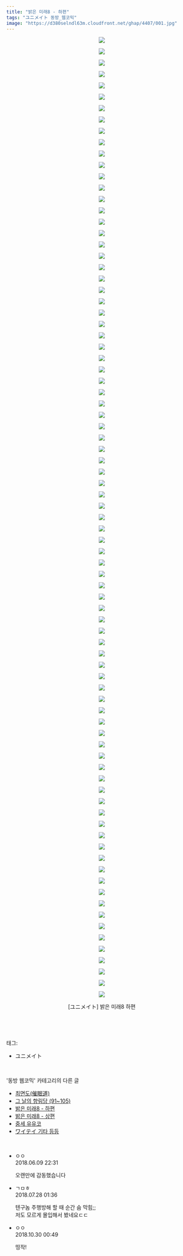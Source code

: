 ```yaml
---
title: "밝은 미래8 - 하편"
tags: "ユニメイト 동방_웹코믹"
image: "https://d380selndl63m.cloudfront.net/ghap/4407/001.jpg"
---
```

<div class="article">
<p style="text-align: center; clear: none; float: none;"><img src="{{ site.imgserver5 }}/ghap/4407/001.jpg"/></p>
<p style="text-align: center; clear: none; float: none;"><img src="{{ site.imgserver5 }}/ghap/4407/002.jpg"/></p>
<p style="text-align: center; clear: none; float: none;"><img src="{{ site.imgserver5 }}/ghap/4407/003.jpg"/></p>
<p style="text-align: center; clear: none; float: none;"><img src="{{ site.imgserver5 }}/ghap/4407/004.jpg"/></p>
<p style="text-align: center; clear: none; float: none;"><img src="{{ site.imgserver5 }}/ghap/4407/005.jpg"/></p>
<p style="text-align: center; clear: none; float: none;"><img src="{{ site.imgserver5 }}/ghap/4407/006.jpg"/></p>
<p style="text-align: center; clear: none; float: none;"><img src="{{ site.imgserver5 }}/ghap/4407/007.jpg"/></p>
<p style="text-align: center; clear: none; float: none;"><img src="{{ site.imgserver5 }}/ghap/4407/008.jpg"/></p>
<p style="text-align: center; clear: none; float: none;"><img src="{{ site.imgserver5 }}/ghap/4407/009.jpg"/></p>
<p style="text-align: center; clear: none; float: none;"><img src="{{ site.imgserver5 }}/ghap/4407/010.jpg"/></p>
<p style="text-align: center; clear: none; float: none;"><img src="{{ site.imgserver5 }}/ghap/4407/011.jpg"/></p>
<p style="text-align: center; clear: none; float: none;"><img src="{{ site.imgserver5 }}/ghap/4407/012.jpg"/></p>
<p style="text-align: center; clear: none; float: none;"><img src="{{ site.imgserver5 }}/ghap/4407/013.jpg"/></p>
<p style="text-align: center; clear: none; float: none;"><img src="{{ site.imgserver5 }}/ghap/4407/014.jpg"/></p>
<p style="text-align: center; clear: none; float: none;"><img src="{{ site.imgserver5 }}/ghap/4407/015.jpg"/></p>
<p style="text-align: center; clear: none; float: none;"><img src="{{ site.imgserver5 }}/ghap/4407/016.jpg"/></p>
<p style="text-align: center; clear: none; float: none;"><img src="{{ site.imgserver5 }}/ghap/4407/017.jpg"/></p>
<p style="text-align: center; clear: none; float: none;"><img src="{{ site.imgserver5 }}/ghap/4407/018.jpg"/></p>
<p style="text-align: center; clear: none; float: none;"><img src="{{ site.imgserver5 }}/ghap/4407/019.jpg"/></p>
<p style="text-align: center; clear: none; float: none;"><img src="{{ site.imgserver5 }}/ghap/4407/020.jpg"/></p>
<p style="text-align: center; clear: none; float: none;"><img src="{{ site.imgserver5 }}/ghap/4407/021.jpg"/></p>
<p style="text-align: center; clear: none; float: none;"><img src="{{ site.imgserver5 }}/ghap/4407/022.jpg"/></p>
<p style="text-align: center; clear: none; float: none;"><img src="{{ site.imgserver5 }}/ghap/4407/023.jpg"/></p>
<p style="text-align: center; clear: none; float: none;"><img src="{{ site.imgserver5 }}/ghap/4407/024.jpg"/></p>
<p style="text-align: center; clear: none; float: none;"><img src="{{ site.imgserver5 }}/ghap/4407/025.jpg"/></p>
<p style="text-align: center; clear: none; float: none;"><img src="{{ site.imgserver5 }}/ghap/4407/026.jpg"/></p>
<p style="text-align: center; clear: none; float: none;"><img src="{{ site.imgserver5 }}/ghap/4407/027.jpg"/></p>
<p style="text-align: center; clear: none; float: none;"><img src="{{ site.imgserver5 }}/ghap/4407/028.jpg"/></p>
<p style="text-align: center; clear: none; float: none;"><img src="{{ site.imgserver5 }}/ghap/4407/029.jpg"/></p>
<p style="text-align: center; clear: none; float: none;"><img src="{{ site.imgserver5 }}/ghap/4407/030.jpg"/></p>
<p style="text-align: center; clear: none; float: none;"><img src="{{ site.imgserver5 }}/ghap/4407/031.jpg"/></p>
<p style="text-align: center; clear: none; float: none;"><img src="{{ site.imgserver5 }}/ghap/4407/032.jpg"/></p>
<p style="text-align: center; clear: none; float: none;"><img src="{{ site.imgserver5 }}/ghap/4407/033.jpg"/></p>
<p style="text-align: center; clear: none; float: none;"><img src="{{ site.imgserver5 }}/ghap/4407/034.jpg"/></p>
<p style="text-align: center; clear: none; float: none;"><img src="{{ site.imgserver5 }}/ghap/4407/035.jpg"/></p>
<p style="text-align: center; clear: none; float: none;"><img src="{{ site.imgserver5 }}/ghap/4407/036.jpg"/></p>
<p style="text-align: center; clear: none; float: none;"><img src="{{ site.imgserver5 }}/ghap/4407/037.jpg"/></p>
<p style="text-align: center; clear: none; float: none;"><img src="{{ site.imgserver5 }}/ghap/4407/038.jpg"/></p>
<p style="text-align: center; clear: none; float: none;"><img src="{{ site.imgserver5 }}/ghap/4407/039.jpg"/></p>
<p style="text-align: center; clear: none; float: none;"><img src="{{ site.imgserver5 }}/ghap/4407/040.jpg"/></p>
<p style="text-align: center; clear: none; float: none;"><img src="{{ site.imgserver5 }}/ghap/4407/041.jpg"/></p>
<p style="text-align: center; clear: none; float: none;"><img src="{{ site.imgserver5 }}/ghap/4407/042.jpg"/></p>
<p style="text-align: center; clear: none; float: none;"><img src="{{ site.imgserver5 }}/ghap/4407/043.jpg"/></p>
<p style="text-align: center; clear: none; float: none;"><img src="{{ site.imgserver5 }}/ghap/4407/044.jpg"/></p>
<p style="text-align: center; clear: none; float: none;"><img src="{{ site.imgserver5 }}/ghap/4407/045.jpg"/></p>
<p style="text-align: center; clear: none; float: none;"><img src="{{ site.imgserver5 }}/ghap/4407/046.jpg"/></p>
<p style="text-align: center; clear: none; float: none;"><img src="{{ site.imgserver5 }}/ghap/4407/047.jpg"/></p>
<p style="text-align: center; clear: none; float: none;"><img src="{{ site.imgserver5 }}/ghap/4407/048.jpg"/></p>
<p style="text-align: center; clear: none; float: none;"><img src="{{ site.imgserver5 }}/ghap/4407/049.jpg"/></p>
<p style="text-align: center; clear: none; float: none;"><img src="{{ site.imgserver5 }}/ghap/4407/050.jpg"/></p>
<p style="text-align: center; clear: none; float: none;"><img src="{{ site.imgserver5 }}/ghap/4407/051.jpg"/></p>
<p style="text-align: center; clear: none; float: none;"><img src="{{ site.imgserver5 }}/ghap/4407/052.jpg"/></p>
<p style="text-align: center; clear: none; float: none;"><img src="{{ site.imgserver5 }}/ghap/4407/053.jpg"/></p>
<p style="text-align: center; clear: none; float: none;"><img src="{{ site.imgserver5 }}/ghap/4407/054.jpg"/></p>
<p style="text-align: center; clear: none; float: none;"><img src="{{ site.imgserver5 }}/ghap/4407/055.jpg"/></p>
<p style="text-align: center; clear: none; float: none;"><img src="{{ site.imgserver5 }}/ghap/4407/056.jpg"/></p>
<p style="text-align: center; clear: none; float: none;"><img src="{{ site.imgserver5 }}/ghap/4407/057.jpg"/></p>
<p style="text-align: center; clear: none; float: none;"><img src="{{ site.imgserver5 }}/ghap/4407/058.jpg"/></p>
<p style="text-align: center; clear: none; float: none;"><img src="{{ site.imgserver5 }}/ghap/4407/059.jpg"/></p>
<p style="text-align: center; clear: none; float: none;"><img src="{{ site.imgserver5 }}/ghap/4407/060.jpg"/></p>
<p style="text-align: center; clear: none; float: none;"><img src="{{ site.imgserver5 }}/ghap/4407/061.jpg"/></p>
<p style="text-align: center; clear: none; float: none;"><img src="{{ site.imgserver5 }}/ghap/4407/062.jpg"/></p>
<p style="text-align: center; clear: none; float: none;"><img src="{{ site.imgserver5 }}/ghap/4407/063.jpg"/></p>
<p style="text-align: center; clear: none; float: none;"><img src="{{ site.imgserver5 }}/ghap/4407/064.jpg"/></p>
<p style="text-align: center; clear: none; float: none;"><img src="{{ site.imgserver5 }}/ghap/4407/065.jpg"/></p>
<p style="text-align: center; clear: none; float: none;"><img src="{{ site.imgserver5 }}/ghap/4407/066.jpg"/></p>
<p style="text-align: center; clear: none; float: none;"><img src="{{ site.imgserver5 }}/ghap/4407/067.jpg"/></p>
<p style="text-align: center; clear: none; float: none;"><img src="{{ site.imgserver5 }}/ghap/4407/068.jpg"/></p>
<p style="text-align: center; clear: none; float: none;"><img src="{{ site.imgserver5 }}/ghap/4407/069.jpg"/></p>
<p style="text-align: center; clear: none; float: none;"><img src="{{ site.imgserver5 }}/ghap/4407/070.jpg"/></p>
<p style="text-align: center; clear: none; float: none;"><img src="{{ site.imgserver5 }}/ghap/4407/071.jpg"/></p>
<p style="text-align: center; clear: none; float: none;"><img src="{{ site.imgserver5 }}/ghap/4407/072.jpg"/></p>
<p style="text-align: center; clear: none; float: none;"><img src="{{ site.imgserver5 }}/ghap/4407/073.jpg"/></p>
<p style="text-align: center; clear: none; float: none;"><img src="{{ site.imgserver5 }}/ghap/4407/074.jpg"/></p>
<p style="text-align: center; clear: none; float: none;"><img src="{{ site.imgserver5 }}/ghap/4407/075.jpg"/></p>
<p style="text-align: center; clear: none; float: none;"><img src="{{ site.imgserver5 }}/ghap/4407/076.jpg"/></p>
<p style="text-align: center; clear: none; float: none;"><img src="{{ site.imgserver5 }}/ghap/4407/077.jpg"/></p>
<p style="text-align: center; clear: none; float: none;"><img src="{{ site.imgserver5 }}/ghap/4407/078.jpg"/></p>
<p style="text-align: center; clear: none; float: none;"><img src="{{ site.imgserver5 }}/ghap/4407/079.jpg"/></p>
<p style="text-align: center; clear: none; float: none;"><img src="{{ site.imgserver5 }}/ghap/4407/080.jpg"/></p>
<p style="text-align: center; clear: none; float: none;"><img src="{{ site.imgserver5 }}/ghap/4407/081.jpg"/></p>
<p style="text-align: center; clear: none; float: none;"><img src="{{ site.imgserver5 }}/ghap/4407/082.jpg"/></p>
<p style="text-align: center; clear: none; float: none;"><img src="{{ site.imgserver5 }}/ghap/4407/083.jpg"/></p>
<p style="text-align: center; clear: none; float: none;"><img src="{{ site.imgserver5 }}/ghap/4407/084.jpg"/></p>
<p style="text-align: center; clear: none; float: none;"><img src="{{ site.imgserver5 }}/ghap/4407/085.jpg"/></p>
<p style="text-align: center; clear: none; float: none;">[ユニメイト] 밝은 미래8 하편</p>
<p><br/></p>
</div><br/>
<div class="tagTrail">
<p>태그: </p>
<ul>
<li>ユニメイト</li>
</ul>
</div><br/>
<div class="another">
<p>'동방 웹코믹' 카테고리의 다른 글</p>
<ul>
<li><a href="/ghap_4473">최면도(催眠道)</a></li>
<li><a href="/ghap_4472">그 날의 향림당 (91~105)</a></li>
<li><a href="/ghap_4407">밝은 미래8 - 하편</a></li>
<li><a href="/ghap_4406">밝은 미래8 - 상편</a></li>
<li><a href="/ghap_4398">중세 유유코</a></li>
<li><a href="/ghap_4390">ワイテイ 기타 등등</a></li>
</ul>
</div><br/>
<div class="cb_module cb_fluid">
<div class="cb_wrt cb_profile">
<div class="comment">
<ul>
<li class="cb_thumb_off" id="comment15268579">
<div class="cb_comment_area">
<div class="cb_info_area">
<div class="cb_section">
<span class="cb_nick_name">ㅇㅇ</span>
</div>
<div class="cb_section">
<span class="cb_date">2018.06.09 22:31 </span>
</div>
</div>
<div class="cb_dsc_comment">
<p class="cb_dsc">
											오랜만에 감동했습니다
										</p>
</div>
</div></li>
<li class="cb_thumb_off" id="comment15295292">
<div class="cb_comment_area">
<div class="cb_info_area">
<div class="cb_section">
<span class="cb_nick_name">ㄱㅁㅎ</span>
</div>
<div class="cb_section">
<span class="cb_date">2018.07.28 01:36 </span>
</div>
</div>
<div class="cb_dsc_comment">
<p class="cb_dsc">
											텐구놈 주행방해 할 때 순간 숨 막힘;;<br/>
저도 모르게 몰입해서 봤네요ㄷㄷ
										</p>
</div>
</div></li>
<li class="cb_thumb_off" id="comment15364763">
<div class="cb_comment_area">
<div class="cb_info_area">
<div class="cb_section">
<span class="cb_nick_name">ㅇㅇ</span>
</div>
<div class="cb_section">
<span class="cb_date">2018.10.30 00:49 </span>
</div>
</div>
<div class="cb_dsc_comment">
<p class="cb_dsc">
											띵작!
										</p>
</div>
</div></li>
</ul>
</div>
</div><!-- commentList close -->
</div><br/>

